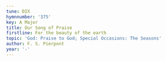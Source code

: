 ```yaml
---
tune: DIX
hymnnumber: '375'
key: A Major
title: Our Song of Praise
firstline: For the beauty of the earth
topic: 'God: Praise to God; Special Occasions: The Seasons'
author: F. S. Pierpont
year: '-'
---
```

